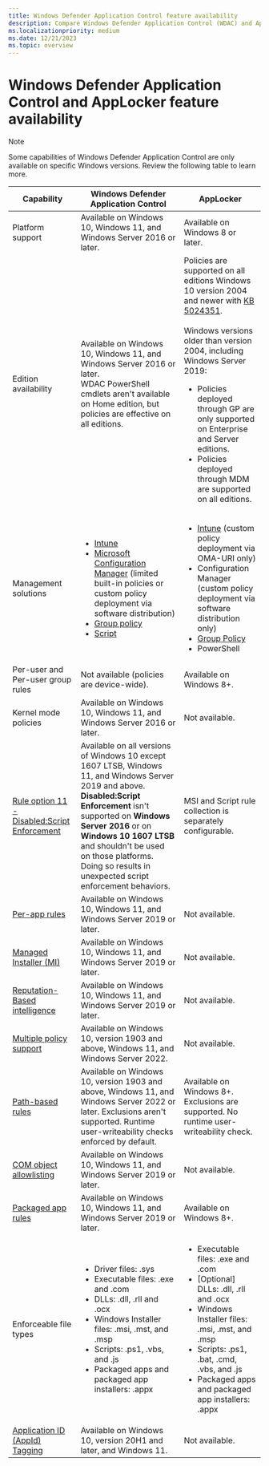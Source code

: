 ```yaml
---
title: Windows Defender Application Control feature availability
description: Compare Windows Defender Application Control (WDAC) and AppLocker feature availability.
ms.localizationpriority: medium
ms.date: 12/21/2023
ms.topic: overview
---
```


# Windows Defender Application Control and AppLocker feature availability

> [!NOTE]
> Some capabilities of Windows Defender Application Control are only available on specific Windows versions. Review the following table to learn more.

| Capability  | Windows Defender Application Control | AppLocker   |
|-------------|------|-------------|
| Platform support    | Available on Windows 10, Windows 11, and Windows Server 2016 or later.  | Available on Windows 8 or later.   |
| Edition availability     | Available on Windows 10, Windows 11, and Windows Server 2016 or later. <br> WDAC PowerShell cmdlets aren't available on Home edition, but policies are effective on all editions. | Policies are supported on all editions Windows 10 version 2004 and newer with [KB 5024351](https://support.microsoft.com/help/5024351).<br><br>Windows versions older than version 2004, including Windows Server 2019:<br><ul><li>Policies deployed through GP are only supported on Enterprise and Server editions.</li><li>Policies deployed through MDM are supported on all editions.</li></ul>|
| Management solutions   | <ul><li>[Intune](deployment/deploy-appcontrol-policies-using-intune.md)</li><li>[Microsoft Configuration Manager](/configmgr/protect/deploy-use/use-device-guard-with-configuration-manager) (limited built-in policies or custom policy deployment via software distribution)</li><li>[Group policy](deployment/deploy-appcontrol-policies-using-group-policy.md) </li><li>[Script](/windows/security/threat-protection/windows-defender-application-control/deployment/deploy-wdac-policies-with-script)</li></ul>  | <ul><li>[Intune](/windows/client-management/mdm/applocker-csp) (custom policy deployment via OMA-URI only)</li><li>Configuration Manager (custom policy deployment via software distribution only)</li><li>[Group Policy](applocker/determine-group-policy-structure-and-rule-enforcement.md)</li><li>PowerShell</li><ul> |
| Per-user and Per-user group rules | Not available (policies are device-wide).  | Available on Windows 8+.  |
| Kernel mode policies  | Available on Windows 10, Windows 11, and Windows Server 2016 or later. | Not available. |
| [Rule option 11 - Disabled:Script Enforcement](/windows/security/threat-protection/windows-defender-application-control/design/script-enforcement)  | Available on all versions of Windows 10 except 1607 LTSB, Windows 11, and Windows Server 2019 and above. **Disabled:Script Enforcement** isn't supported on **Windows Server 2016** or on **Windows 10 1607 LTSB** and shouldn't be used on those platforms. Doing so results in unexpected script enforcement behaviors. | MSI and Script rule collection is separately configurable. |
| [Per-app rules](/windows/security/threat-protection/windows-defender-application-control/use-windows-defender-application-control-policy-to-control-specific-plug-ins-add-ins-and-modules)  | Available on Windows 10, Windows 11, and Windows Server 2019 or later.  | Not available. |
| [Managed Installer (MI)](/windows/security/threat-protection/windows-defender-application-control/configure-authorized-apps-deployed-with-a-managed-installer)  | Available on Windows 10, Windows 11, and Windows Server 2019 or later. | Not available. |
| [Reputation-Based intelligence](/windows/security/threat-protection/windows-defender-application-control/use-windows-defender-application-control-with-intelligent-security-graph)     | Available on Windows 10, Windows 11, and Windows Server 2019 or later.  | Not available. |
| [Multiple policy support](/windows/security/threat-protection/windows-defender-application-control/deploy-multiple-windows-defender-application-control-policies) | Available on Windows 10, version 1903 and above, Windows 11, and Windows Server 2022.  | Not available.  |
| [Path-based rules](/windows/security/threat-protection/windows-defender-application-control/select-types-of-rules-to-create) | Available on Windows 10, version 1903 and above, Windows 11, and Windows Server 2022 or later. Exclusions aren't supported. Runtime user-writeability checks enforced by default.  | Available on Windows 8+. Exclusions are supported. No runtime user-writeability check. |
| [COM object allowlisting](/windows/security/threat-protection/windows-defender-application-control/allow-com-object-registration-in-windows-defender-application-control-policy) | Available on Windows 10, Windows 11, and Windows Server 2019 or later. | Not available. |
| [Packaged app rules](/windows/security/threat-protection/windows-defender-application-control/manage-packaged-apps-with-windows-defender-application-control) | Available on Windows 10, Windows 11, and Windows Server 2019 or later.  | Available on Windows 8+. |
| Enforceable file types | <ul><li>Driver files: .sys</li><li>Executable files: .exe and .com</li><li>DLLs: .dll, .rll and .ocx</li><li>Windows Installer files: .msi, .mst, and .msp</li><li>Scripts: .ps1, .vbs, and .js</li><li>Packaged apps and packaged app installers: .appx</li></ul>| <ul><li>Executable files: .exe and .com</li><li>[Optional] DLLs: .dll, .rll and .ocx</li><li>Windows Installer files: .msi, .mst, and .msp</li><li>Scripts: .ps1, .bat, .cmd, .vbs, and .js</li><li>Packaged apps and packaged app installers: .appx</li></ul>|
| [Application ID (AppId) Tagging](/windows/security/threat-protection/windows-defender-application-control/AppIdTagging/windows-defender-application-control-appid-tagging-guide) | Available on Windows 10, version 20H1 and later, and Windows 11. | Not available. |

